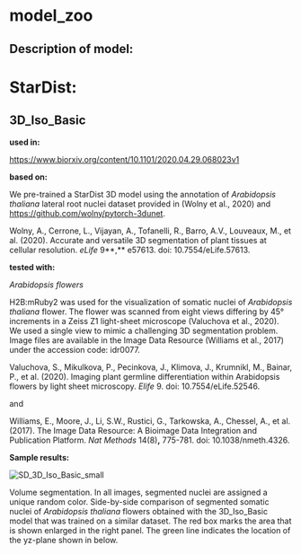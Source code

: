 # model_zoo



## Description of model:



# StarDist:

## 3D_Iso_Basic

**used in:**

https://www.biorxiv.org/content/10.1101/2020.04.29.068023v1

**based on:**

We pre-trained a StarDist 3D model using the annotation of *Arabidopsis thaliana* lateral root nuclei dataset provided in (Wolny et al., 2020) and https://github.com/wolny/pytorch-3dunet.

Wolny, A., Cerrone, L., Vijayan, A., Tofanelli, R., Barro, A.V., Louveaux, M., et al. (2020). Accurate and versatile 3D segmentation of plant tissues at cellular resolution. *eLife* 9**,** e57613. doi: 10.7554/eLife.57613.

**tested with:**

*Arabidopsis flowers*

H2B:mRuby2 was used for the visualization of somatic nuclei of *Arabidopsis thaliana* flower. The flower was scanned from eight views differing by 45° increments in a Zeiss Z1 light-sheet microscope (Valuchova et al., 2020). We used a single view to mimic a challenging 3D segmentation problem. Image files are available in the Image Data Resource (Williams et al., 2017) under the accession code: idr0077.

Valuchova, S., Mikulkova, P., Pecinkova, J., Klimova, J., Krumnikl, M., Bainar, P., et al. (2020). Imaging plant germline differentiation within Arabidopsis flowers by light sheet microscopy. *Elife* 9. doi: 10.7554/eLife.52546.

and

Williams, E., Moore, J., Li, S.W., Rustici, G., Tarkowska, A., Chessel, A., et al. (2017). The Image Data Resource: A Bioimage Data Integration and Publication Platform. *Nat Methods* 14(8)**,** 775-781. doi: 10.1038/nmeth.4326.

**Sample results:**



![SD_3D_Iso_Basic_small](C:\Scripts\github\model_zoo\model_stardist\Figs\SD_3D_Iso_Basic_small.jpg)

Volume segmentation. In all images, segmented nuclei are assigned a unique random color.   Side-by-side comparison of segmented somatic nuclei of *Arabidopsis thaliana* flowers obtained with the 3D_Iso_Basic model that was trained on a similar dataset. The red box marks the area that is shown enlarged in the right panel. The green line indicates the location of the yz-plane shown in below.